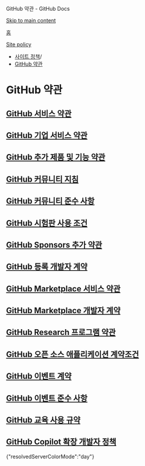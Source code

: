 GitHub 약관 - GitHub Docs

[Skip to main content](#main-content)

[홈](/ko)

[Site policy](/ko/site-policy)

* [사이트 정책](/ko/site-policy)/
* [GitHub 약관](/ko/site-policy/github-terms)

GitHub 약관
==========

[GitHub 서비스 약관](/ko/site-policy/github-terms/github-terms-of-service)
----------

[GitHub 기업 서비스 약관](/ko/site-policy/github-terms/github-corporate-terms-of-service)
----------

[GitHub 추가 제품 및 기능 약관](/ko/site-policy/github-terms/github-terms-for-additional-products-and-features)
----------

[GitHub 커뮤니티 지침](/ko/site-policy/github-terms/github-community-guidelines)
----------

[GitHub 커뮤니티 준수 사항](/ko/site-policy/github-terms/github-community-code-of-conduct)
----------

[GitHub 시험판 사용 조건](/ko/site-policy/github-terms/github-pre-release-license-terms)
----------

[GitHub Sponsors 추가 약관](/ko/site-policy/github-terms/github-sponsors-additional-terms)
----------

[GitHub 등록 개발자 계약](/ko/site-policy/github-terms/github-registered-developer-agreement)
----------

[GitHub Marketplace 서비스 약관](/ko/site-policy/github-terms/github-marketplace-terms-of-service)
----------

[GitHub Marketplace 개발자 계약](/ko/site-policy/github-terms/github-marketplace-developer-agreement)
----------

[GitHub Research 프로그램 약관](/ko/site-policy/github-terms/github-research-program-terms)
----------

[GitHub 오픈 소스 애플리케이션 계약조건](/ko/site-policy/github-terms/github-open-source-applications-terms-and-conditions)
----------

[GitHub 이벤트 계약](/ko/site-policy/github-terms/github-event-terms)
----------

[GitHub 이벤트 준수 사항](/ko/site-policy/github-terms/github-event-code-of-conduct)
----------

[GitHub 교육 사용 규약](/ko/site-policy/github-terms/github-educational-use-agreement)
----------

[GitHub Copilot 확장 개발자 정책](/ko/site-policy/github-terms/github-copilot-extension-developer-policy)
----------

{"resolvedServerColorMode":"day"}

